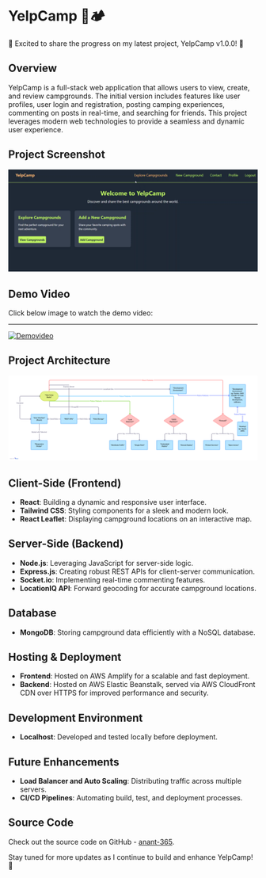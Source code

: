 # YelpCamp 🌲🏕️

🚀 Excited to share the progress on my latest project, YelpCamp v1.0.0! 🚀

## Overview
YelpCamp is a full-stack web application that allows users to view, create, and review campgrounds. The initial version includes features like user profiles, user login and registration, posting camping experiences, commenting on posts in real-time, and searching for friends. This project leverages modern web technologies to provide a seamless and dynamic user experience.

## Project Screenshot
![Screenshot 1](https://github.com/anant-365/YelpCamp/blob/main/Screenshot%202024-08-17%20170722.png)

## Demo Video
Click below image to watch the demo video:

-----

[![Demovideo](https://img.youtube.com/vi/QPfEKW7j3SY/0.jpg)](https://www.youtube.com/watch?v=QPfEKW7j3SY)

## Project Architecture
![Flow Chart](https://github.com/anant-365/YelpCamp/blob/main/Yelp%20Camp%20System%20Architecture%20Development%20Flowchart.png)

## Client-Side (Frontend)
- **React**: Building a dynamic and responsive user interface.
- **Tailwind CSS**: Styling components for a sleek and modern look.
- **React Leaflet**: Displaying campground locations on an interactive map.

## Server-Side (Backend)
- **Node.js**: Leveraging JavaScript for server-side logic.
- **Express.js**: Creating robust REST APIs for client-server communication.
- **Socket.io**: Implementing real-time commenting features.
- **LocationIQ API**: Forward geocoding for accurate campground locations.

## Database
- **MongoDB**: Storing campground data efficiently with a NoSQL database.

## Hosting & Deployment
- **Frontend**: Hosted on AWS Amplify for a scalable and fast deployment.
- **Backend**: Hosted on AWS Elastic Beanstalk, served via AWS CloudFront CDN over HTTPS for improved performance and security.

## Development Environment
- **Localhost**: Developed and tested locally before deployment.

## Future Enhancements
- **Load Balancer and Auto Scaling**: Distributing traffic across multiple servers.
- **CI/CD Pipelines**: Automating build, test, and deployment processes.

## Source Code
Check out the source code on GitHub - [anant-365](https://github.com/anant-365/YelpCamp/).

Stay tuned for more updates as I continue to build and enhance YelpCamp! 🚀
